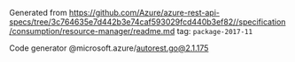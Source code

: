 Generated from https://github.com/Azure/azure-rest-api-specs/tree/3c764635e7d442b3e74caf593029fcd440b3ef82//specification/consumption/resource-manager/readme.md tag: `package-2017-11`

Code generator @microsoft.azure/autorest.go@2.1.175



